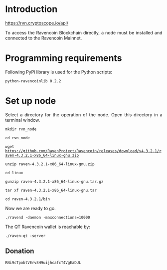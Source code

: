 # Introduction

<p align="justify"></p>

<span class="flex-auto min-width-0 css-truncate css-truncate-target width-fit">
          <a title="https://2miners.com" role="link" target="_blank" class="text-bold" rel="noopener noreferrer" href="[https://2miners.com](https://rvn.cryptoscope.io/api/)">https://rvn.cryptoscope.io/api/</a>
        </span>



<p align="justify">To access the Ravencoin Blockchain directly, a node must be installed and connected to the Ravencoin Mainnet.</p>



# Programming requirements

<p align="justify">Following PyPi library is used for the Python scripts:</p>

<code>python-ravencoinlib 0.2.2</code>

# Set up node

<p align="justify">Select a directory for the operation of the node. Open this directory in a terminal window.</p>

<code>mkdir rvn_node</code>

<code>cd rvn_node</code>

<code>wget https://github.com/RavenProject/Ravencoin/releases/download/v4.3.2.1/raven-4.3.2.1-x86_64-linux-gnu.zip</code>

<code>unzip raven-4.3.2.1-x86_64-linux-gnu.zip</code>
  
<code>cd linux</code>
  
<code>gunzip raven-4.3.2.1-x86_64-linux-gnu.tar.gz</code>
  
<code>tar xf raven-4.3.2.1-x86_64-linux-gnu.tar</code>
  
<code>cd raven-4.3.2.1/bin</code> 
  
<p align="justify">Now we are ready to go.</p>
  
<code>./ravend -daemon -maxconnections=10000</code> 

<p align="justify">The QT Ravencoin wallet is reachable by:</p>

<code>./raven-qt -server</code> 

<h2>Donation</h2>

<div class="snippet-clipboard-content position-relative overflow-auto" data-snippet-clipboard-copy-content="RNi9cTpobtVErv8H9uijhcafcT4VgEaDUL"><pre><code>RNi9cTpobtVErv8H9uijhcafcT4VgEaDUL</code></pre></div>
